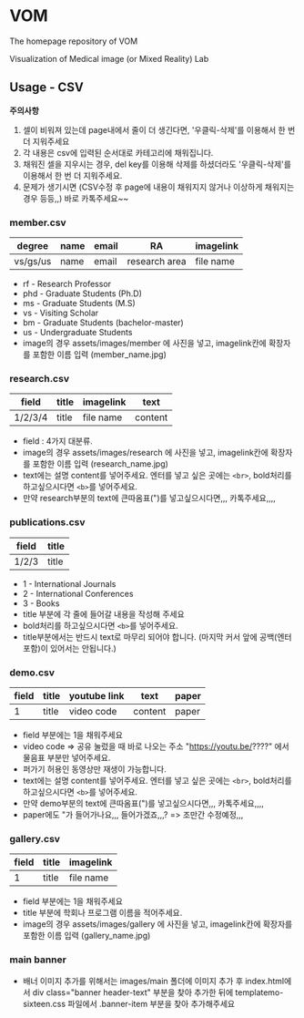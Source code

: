 # VOM
The homepage repository of VOM

Visualization of Medical image (or Mixed Reality) Lab


## Usage - CSV
**주의사항**
1. 셀이 비워져 있는데 page내에서 줄이 더 생긴다면, '우클릭-삭제'를 이용해서 한 번 더 지워주세요
2. 각 내용은 csv에 입력된 순서대로 카테고리에 채워집니다.
3. 채워진 셀을 지우시는 경우, del key를 이용해 삭제를 하셨더라도 '우클릭-삭제'를 이용해서 한 번 더 지워주세요.
4. 문제가 생기시면 (CSV수정 후 page에 내용이 채워지지 않거나 이상하게 채워지는 경우 등등,,) 바로 카톡주세요~~

### member.csv
degree | name | email | RA | imagelink
---- | ---- | ---- | ---- | ----
vs/gs/us | name | email | research area | file name

* rf - Research Professor
* phd - Graduate Students (Ph.D)
* ms - Graduate Students (M.S)
* vs - Visiting Scholar
* bm - Graduate Students (bachelor-master)
* us - Undergraduate Students
* image의 경우 assets/images/member 에 사진을 넣고, imagelink칸에 확장자를 포함한 이름 입력 (member_name.jpg)


### research.csv
field | title | imagelink | text 
---- | ---- | ---- | ---- 
1/2/3/4 | title | file name | content

* field : 4가지 대분류. 
* image의 경우 assets/images/research 에 사진을 넣고, imagelink칸에 확장자를 포함한 이름 입력 (research_name.jpg)
* text에는 설명 content를 넣어주세요. 엔터를 넣고 싶은 곳에는 ```<br>```, bold처리를 하고싶으시다면 ```<b>```를 넣어주세요. 
* 만약 research부분의 text에 큰따옴표(")를 넣고싶으시다면,,, 카톡주세요,,,,


### publications.csv
field | title 
---- | ---- 
1/2/3 | title

* 1 - International Journals
* 2 - International Conferences
* 3 - Books
* title 부분에 각 줄에 들어갈 내용을 작성해 주세요
* bold처리를 하고싶으시다면 ```<b>```를 넣어주세요.
* title부분에서는 반드시 text로 마무리 되어야 합니다. (마지막 커서 앞에 공백(엔터 포함)이 있어서는 안됩니다.)


### demo.csv
field | title | youtube link | text | paper 
---- | ---- | ---- | ---- | ---- 
1 | title | video code | content | paper

* field 부분에는 1을 채워주세요
* video code => 공유 눌렀을 때 바로 나오는 주소 "https://youtu.be/????" 에서 물음표 부분만 넣어주세요.
* 퍼가기 허용인 동영상만 재생이 가능합니다.
* text에는 설명 content를 넣어주세요. 엔터를 넣고 싶은 곳에는 ```<br>```, bold처리를 하고싶으시다면 ```<b>```를 넣어주세요. 
* 만약 demo부분의 text에 큰따옴표(")를 넣고싶으시다면,,, 카톡주세요,,,,
* paper에도 "가 들어가나요,,, 들어가겠죠,,,? => 조만간 수정예정,,,


### gallery.csv
field | title | imagelink
---- | ---- | ---- 
1 | title | file name

* field 부분에는 1을 채워주세요
* title 부분에 학회나 프로그램 이름을 적어주세요.
* image의 경우 assets/images/gallery 에 사진을 넣고, imagelink칸에 확장자를 포함한 이름 입력 (gallery_name.jpg)


### main banner

* 배너 이미지 추가를 위해서는 images/main 폴더에 이미지 추가 후
  index.html에서   div class="banner header-text" 부분을 찾아 추가한 뒤에
  templatemo-sixteen.css 파일에서 .banner-item 부분을 찾아 추가해주세요
